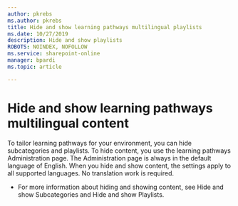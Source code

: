 ```yaml
---
author: pkrebs
ms.author: pkrebs
title: Hide and show learning pathways multilingual playlists
ms.date: 10/27/2019
description: Hide and show playlists
ROBOTS: NOINDEX, NOFOLLOW
ms.service: sharepoint-online
manager: bpardi
ms.topic: article

---
```


# Hide and show learning pathways multilingual content 

To tailor learning pathways for your environment, you can hide subcategories and playlists. To hide content, you use the learning pathways Administration page. The Administration page is always in the default language of English. When you hide and show content, the settings apply to all supported languages. No translation work is required. 

- For more information about hiding and showing content, see Hide and show Subcategories and Hide and show Playlists. 



